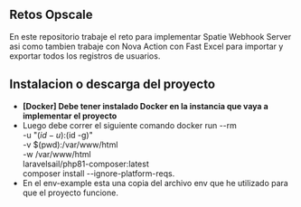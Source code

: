 ## Retos Opscale

En este repositorio trabaje el reto para implementar Spatie Webhook Server asi como tambien trabaje con Nova Action con Fast Excel para importar y exportar todos los registros de usuarios.

## Instalacion o descarga del proyecto
- **[Docker] Debe tener instalado Docker en la instancia que vaya a implementar el proyecto**
- Luego debe correr el siguiente comando docker run --rm \
    -u "$(id -u):$(id -g)" \
    -v $(pwd):/var/www/html \
    -w /var/www/html \
    laravelsail/php81-composer:latest \
    composer install --ignore-platform-reqs.
- En el env-example esta una copia del archivo env que he utilizado para que el proyecto funcione.
